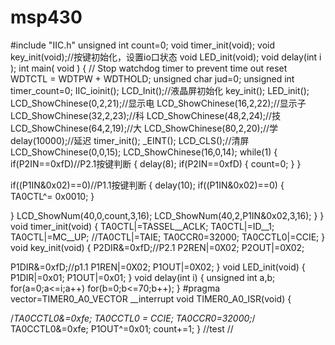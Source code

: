 # msp430
#include "IIC.h"
unsigned int count=0;
void timer_init(void);
void key_init(void);//按键初始化，设置io口状态
void LED_init(void);
void delay(int i );
int main( void )
{
  // Stop watchdog timer to prevent time out reset
  WDTCTL = WDTPW + WDTHOLD;
unsigned char jud=0;
unsigned int timer_count=0;
IIC_ioinit();
LCD_Init();//液晶屏初始化
key_init();
LED_init();
LCD_ShowChinese(0,2,21);//显示电
LCD_ShowChinese(16,2,22);//显示子
LCD_ShowChinese(32,2,23);//科
LCD_ShowChinese(48,2,24);//技
LCD_ShowChinese(64,2,19);//大
LCD_ShowChinese(80,2,20);//学
delay(10000);//延迟
timer_init();
_EINT(); 
LCD_CLS();//清屏
LCD_ShowChinese(0,0,15);
LCD_ShowChinese(16,0,14);
while(1)
{
if(P2IN==0xfD)//P2.1按键判断
{
  delay(8);
  if(P2IN==0xfD)
  {
  count=0;
  }
}

if((P1IN&0x02)==0)//P1.1按键判断
{
  delay(10);
  if((P1IN&0x02)==0)
  {
      TA0CTL^= 0x0010;
  }
  
}
LCD_ShowNum(40,0,count,3,16);
LCD_ShowNum(40,2,P1IN&0x02,3,16);
}
}
void timer_init(void)
{
   TA0CTL|=TASSEL__ACLK;
  TA0CTL|=ID__1;
  TA0CTL|=MC__UP;
  //TA0CTL|=TAIE;
  TA0CCR0=32000;
  TA0CCTL0|=CCIE;
}
void key_init(void)
{
  P2DIR&=0xfD;//P2.1
  P2REN|=0X02;
  P2OUT|=0X02;
  
  P1DIR&=0xfD;//p1.1
  P1REN|=0X02;
  P1OUT|=0X02;
}
void LED_init(void)
{
  P1DIR|=0x01;
  P1OUT|=0x01;
}
void delay(int i)
{
  unsigned int a,b;
  for(a=0;a<=i;a++)
    for(b=0;b<=70;b++);
}
#pragma vector=TIMER0_A0_VECTOR 
__interrupt void TIMER0_A0_ISR(void)
{

/*TA0CCTL0&=0xfe;
TA0CCTL0 = CCIE;
TA0CCR0=32000;*/
TA0CCTL0&=0xfe;
P1OUT^=0x01;
count+=1;
}
//test
//
